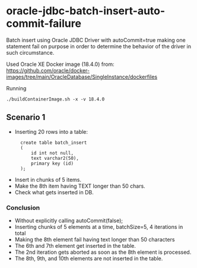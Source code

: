 # oracle-jdbc-batch-insert-auto-commit-failure

Batch insert using Oracle JDBC Driver with autoCommit=true making one statement fail on purpose in order to determine 
the behavior of the driver in such circumstance.

Used Oracle XE Docker image (18.4.0) from: https://github.com/oracle/docker-images/tree/main/OracleDatabase/SingleInstance/dockerfiles

Running

``
./buildContainerImage.sh -x -v 18.4.0
``

## Scenario 1 ##

- Inserting 20 rows into a table:
  ```
    create table batch_insert
    (
        id int not null,
        text varchar2(50),
        primary key (id)
    );
  ```
- Insert in chunks of 5 items.
- Make the 8th item having TEXT longer than 50 chars.
- Check what gets inserted in DB.

### Conclusion ###

- Without explicitly calling autoCommit(false);
- Inserting chunks of 5 elements at a time, batchSize=5, 4 iterations in total
- Making the 8th element fail having text longer than 50 characters
- The 6th and 7th element get inserted in the table.
- The 2nd iteration gets aborted as soon as the 8th element is processed.
- The 8th, 9th, and 10th elements are not inserted in the table.


